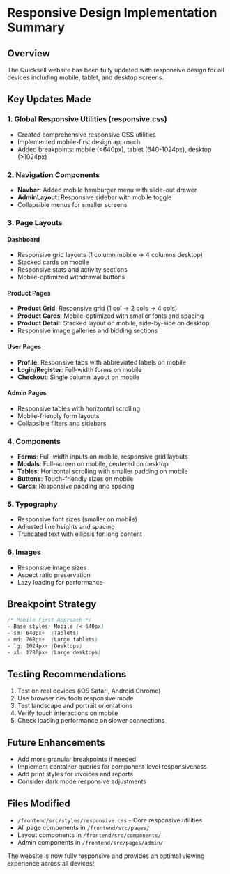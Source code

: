 # Responsive Design Implementation Summary

## Overview
The Quicksell website has been fully updated with responsive design for all devices including mobile, tablet, and desktop screens.

## Key Updates Made

### 1. Global Responsive Utilities (responsive.css)
- Created comprehensive responsive CSS utilities
- Implemented mobile-first design approach
- Added breakpoints: mobile (<640px), tablet (640-1024px), desktop (>1024px)

### 2. Navigation Components
- **Navbar**: Added mobile hamburger menu with slide-out drawer
- **AdminLayout**: Responsive sidebar with mobile toggle
- Collapsible menus for smaller screens

### 3. Page Layouts

#### Dashboard
- Responsive grid layouts (1 column mobile → 4 columns desktop)
- Stacked cards on mobile
- Responsive stats and activity sections
- Mobile-optimized withdrawal buttons

#### Product Pages
- **Product Grid**: Responsive grid (1 col → 2 cols → 4 cols)
- **Product Cards**: Mobile-optimized with smaller fonts and spacing
- **Product Detail**: Stacked layout on mobile, side-by-side on desktop
- Responsive image galleries and bidding sections

#### User Pages
- **Profile**: Responsive tabs with abbreviated labels on mobile
- **Login/Register**: Full-width forms on mobile
- **Checkout**: Single column layout on mobile

#### Admin Pages
- Responsive tables with horizontal scrolling
- Mobile-friendly form layouts
- Collapsible filters and sidebars

### 4. Components
- **Forms**: Full-width inputs on mobile, responsive grid layouts
- **Modals**: Full-screen on mobile, centered on desktop
- **Tables**: Horizontal scrolling with smaller padding on mobile
- **Buttons**: Touch-friendly sizes on mobile
- **Cards**: Responsive padding and spacing

### 5. Typography
- Responsive font sizes (smaller on mobile)
- Adjusted line heights and spacing
- Truncated text with ellipsis for long content

### 6. Images
- Responsive image sizes
- Aspect ratio preservation
- Lazy loading for performance

## Breakpoint Strategy
```css
/* Mobile First Approach */
- Base styles: Mobile (< 640px)
- sm: 640px+  (Tablets)
- md: 768px+  (Large tablets)
- lg: 1024px+ (Desktops)
- xl: 1280px+ (Large desktops)
```

## Testing Recommendations
1. Test on real devices (iOS Safari, Android Chrome)
2. Use browser dev tools responsive mode
3. Test landscape and portrait orientations
4. Verify touch interactions on mobile
5. Check loading performance on slower connections

## Future Enhancements
- Add more granular breakpoints if needed
- Implement container queries for component-level responsiveness
- Add print styles for invoices and reports
- Consider dark mode responsive adjustments

## Files Modified
- `/frontend/src/styles/responsive.css` - Core responsive utilities
- All page components in `/frontend/src/pages/`
- Layout components in `/frontend/src/components/`
- Admin components in `/frontend/src/pages/admin/`

The website is now fully responsive and provides an optimal viewing experience across all devices!